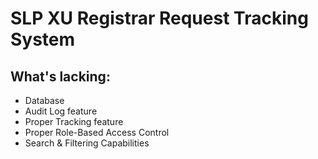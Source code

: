 # SLP XU Registrar Request Tracking System

## What's lacking:
- Database
- Audit Log feature
- Proper Tracking feature
- Proper Role-Based Access Control
- Search & Filtering Capabilities
